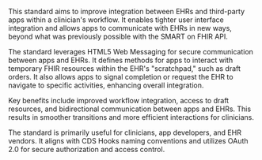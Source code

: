 This standard aims to improve integration between EHRs and third-party apps within a clinician's workflow. It enables tighter user interface integration and allows apps to communicate with EHRs in new ways, beyond what was previously possible with the SMART on FHIR API.

The standard leverages HTML5 Web Messaging for secure communication between apps and EHRs. It defines methods for apps to interact with temporary FHIR resources within the EHR's "scratchpad," such as draft orders. It also allows apps to signal completion or request the EHR to navigate to specific activities, enhancing overall integration.

Key benefits include improved workflow integration, access to draft resources, and bidirectional communication between apps and EHRs. This results in smoother transitions and more efficient interactions for clinicians.

The standard is primarily useful for clinicians, app developers, and EHR vendors. It aligns with CDS Hooks naming conventions and utilizes OAuth 2.0 for secure authorization and access control.